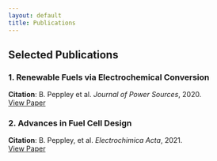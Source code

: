 ```yaml
---
layout: default
title: Publications
---
```


## Selected Publications

### 1. Renewable Fuels via Electrochemical Conversion  
**Citation**: B. Peppley et al. *Journal of Power Sources*, 2020.  
[View Paper](https://www.sciencedirect.com/science/article/pii/S0378775319306871)

### 2. Advances in Fuel Cell Design  
**Citation**: B. Peppley, et al. *Electrochimica Acta*, 2021.  
[View Paper](https://www.sciencedirect.com/science/article/pii/S0013468621004564)
